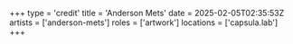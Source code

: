 +++
type = 'credit'
title = 'Anderson Mets'
date = 2025-02-05T02:35:53Z
artists = ['anderson-mets']
roles = ['artwork']
locations = ['capsula.lab']
+++
